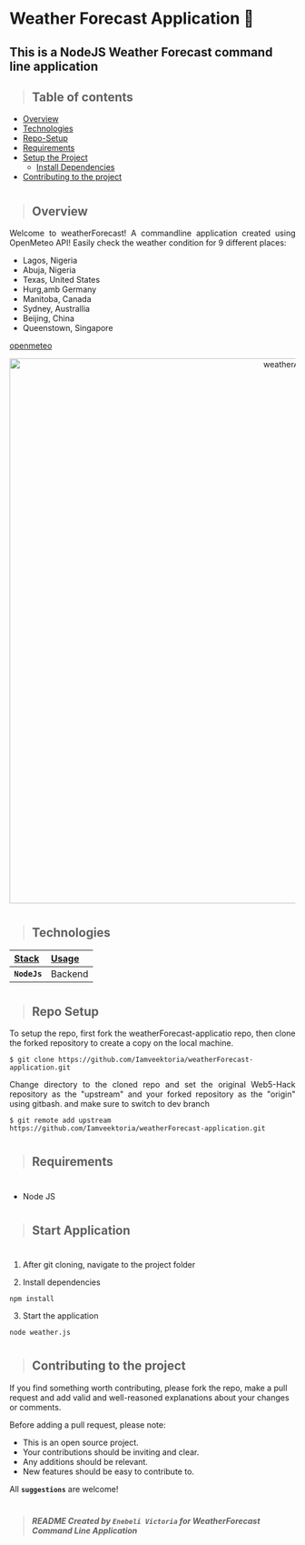 # Weather Forecast Application  🌟

## This is a NodeJS Weather Forecast command line application 

> ## Table of contents
- [Overview](#Overview)
- [Technologies](#technologies)
- [Repo-Setup](#repo-setup) 
- [Requirements](#requirements)
- [Setup the Project](#setup-the-project)
  - [Install Dependencies](#install-dependencies)
- [Contributing to the project](#contributing-to-the-project)

#
> ## Overview
<p align="justify">
Welcome to weatherForecast! A commandline application created using OpenMeteo API! Easily check the weather condition for 9 different places:
  
- Lagos, Nigeria
- Abuja, Nigeria
- Texas, United States
- Hurg,amb Germany
- Manitoba, Canada
- Sydney, Australlia
- Beijing, China
- Queenstown, Singapore

</p>

[openmeteo](https://open-meteo.com/)

<p align="center" width="100%">
 <img width="959" alt="weatherApp" src="https://github.com/Iamveektoria/weatherForecast-application/assets/86707012/8524d8cd-c66d-4dcb-9418-60d0bdbd5643">
</p>

#
> ## Technologies
| <b><u>Stack</u></b> | <b><u>Usage</u></b> |
| :------------------ | :------------------ |
| **`NodeJs`**      | Backend     |


#
> ## Repo Setup

<p align="justify">
To setup the repo, first fork the weatherForecast-applicatio repo, then clone the forked repository to create a copy on the local machine.
</p>

    $ git clone https://github.com/Iamveektoria/weatherForecast-application.git

<p align="justify">
Change directory to the cloned repo and set the original Web5-Hack repository as the "upstream" and your forked repository as the "origin" using gitbash. and make sure to switch to dev branch
</p>

    $ git remote add upstream  https://github.com/Iamveektoria/weatherForecast-application.git

#

> ## Requirements
#
- Node JS

#
> ## Start Application
#
1. After git cloning, navigate to the project folder

2. Install dependencies

```
npm install
```

3. Start the application

```
node weather.js
```

#
> ## Contributing to the project

If you find something worth contributing, please fork the repo, make a pull request and add valid and well-reasoned explanations about your changes or comments.

Before adding a pull request, please note:

- This is an open source project.
- Your contributions should be inviting and clear.
- Any additions should be relevant.
- New features should be easy to contribute to.

All **`suggestions`** are welcome!
#
> ##### README Created by `Enebeli Victoria` for WeatherForecast Command Line Application

